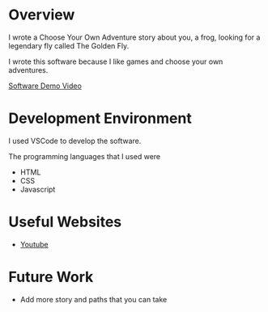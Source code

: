 # Overview

I wrote a Choose Your Own Adventure story about you, a frog, looking for a legendary fly called The Golden Fly.

I wrote this software because I like games and choose your own adventures.

[Software Demo Video](https://youtu.be/k2jcnv4Tgw0)

# Development Environment

I used VSCode to develop the software.

The programming languages that I used were

- HTML
- CSS
- Javascript

# Useful Websites

- [Youtube](https://www.youtube.com/watch?v=R1S_NhKkvGA)

# Future Work

- Add more story and paths that you can take

